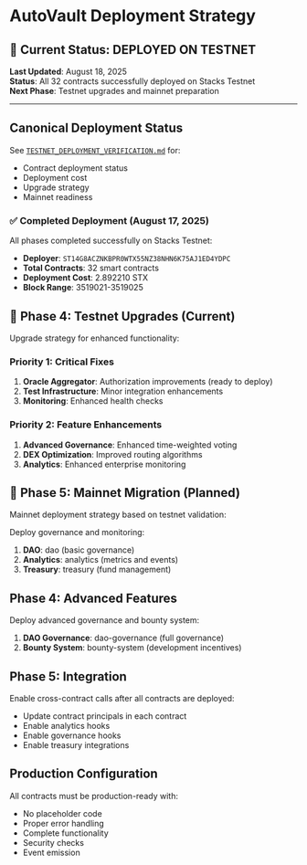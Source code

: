 # AutoVault Deployment Strategy

## 🎯 Current Status: DEPLOYED ON TESTNET

**Last Updated**: August 18, 2025  
**Status**: All 32 contracts successfully deployed on Stacks Testnet  
**Next Phase**: Testnet upgrades and mainnet preparation

---

## Canonical Deployment Status

See [`TESTNET_DEPLOYMENT_VERIFICATION.md`](../TESTNET_DEPLOYMENT_VERIFICATION.md) for:
- Contract deployment status
- Deployment cost
- Upgrade strategy
- Mainnet readiness

### ✅ Completed Deployment (August 17, 2025)

All phases completed successfully on Stacks Testnet:

- **Deployer**: `ST14G8ACZNKBPR0WTX55NZ38NHN6K75AJ1ED4YDPC`
- **Total Contracts**: 32 smart contracts
- **Deployment Cost**: 2.892210 STX
- **Block Range**: 3519021-3519025

## 🔄 Phase 4: Testnet Upgrades (Current)

Upgrade strategy for enhanced functionality:

### Priority 1: Critical Fixes

1. **Oracle Aggregator**: Authorization improvements (ready to deploy)
2. **Test Infrastructure**: Minor integration enhancements
3. **Monitoring**: Enhanced health checks

### Priority 2: Feature Enhancements

1. **Advanced Governance**: Enhanced time-weighted voting
2. **DEX Optimization**: Improved routing algorithms
3. **Analytics**: Enhanced enterprise monitoring

## 🚀 Phase 5: Mainnet Migration (Planned)

Mainnet deployment strategy based on testnet validation:

Deploy governance and monitoring:

1. **DAO**: dao (basic governance)
2. **Analytics**: analytics (metrics and events)
3. **Treasury**: treasury (fund management)

## Phase 4: Advanced Features

Deploy advanced governance and bounty system:

1. **DAO Governance**: dao-governance (full governance)
2. **Bounty System**: bounty-system (development incentives)

## Phase 5: Integration

Enable cross-contract calls after all contracts are deployed:

- Update contract principals in each contract
- Enable analytics hooks
- Enable governance hooks
- Enable treasury integrations

## Production Configuration

All contracts must be production-ready with:

- No placeholder code
- Proper error handling
- Complete functionality
- Security checks
- Event emission
